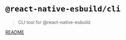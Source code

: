 # `@react-native-esbuild/cli`

> CLI tool for @react-native-esbuild

[README](https://github.com/leegeunhyeok/react-native-esbuild)
